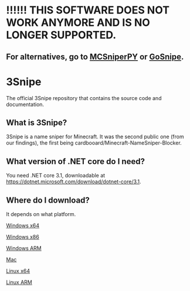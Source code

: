 # !!!!!! THIS SOFTWARE DOES NOT WORK ANYMORE AND IS NO LONGER SUPPORTED.
## For alternatives, go to [MCSniperPY](https://github.com/MCSniperPY/MCSniperPY) or [GoSnipe](https://github.com/MCGoSnipe/GoSnipe).




# 3Snipe
The official 3Snipe repository that contains the source code and documentation.

## What is 3Snipe?
3Snipe is a name sniper for Minecraft. It was the second public one (from our findings), the first being cardbooard/Minecraft-NameSniper-Blocker.

## What version of .NET core do I need?
You need .NET core 3.1, downloadable at https://dotnet.microsoft.com/download/dotnet-core/3.1.

## Where do I download?
It depends on what platform.

[Windows x64](https://ci.appveyor.com/api/projects/tygamer1to7/3snipe/artifacts/bin/win-x64.zip) 

[Windows x86](https://ci.appveyor.com/api/projects/tygamer1to7/3snipe/artifacts/bin/win-x86.zip)

[Windows ARM](https://ci.appveyor.com/api/projects/tygamer1to7/3snipe/artifacts/bin/win-arm.zip) 

[Mac](https://ci.appveyor.com/api/projects/tygamer1to7/3snipe/artifacts/bin/osx-x64.zip)


[Linux x64](https://ci.appveyor.com/api/projects/tygamer1to7/3snipe/artifacts/bin/linux-x64.zip)

[Linux ARM](https://ci.appveyor.com/api/projects/tygamer1to7/3snipe/artifacts/bin/linux-arm.zip)
